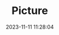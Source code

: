 ---
weight: 1
images:
- /images/edited/197.jpeg
title: Picture
date: 2023-11-11 11:28:04
tags: [luminarneo,work,ILCE-7M3,60.8,bicycle,person,bench,trafficlight,car]
---